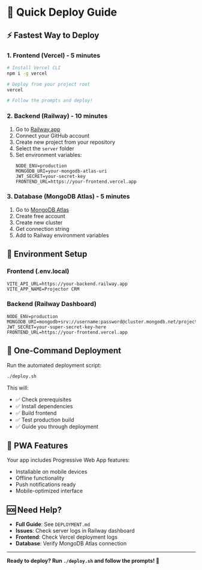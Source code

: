 # 🚀 Quick Deploy Guide

## ⚡ Fastest Way to Deploy

### 1. Frontend (Vercel) - 5 minutes

```bash
# Install Vercel CLI
npm i -g vercel

# Deploy from your project root
vercel

# Follow the prompts and deploy!
```

### 2. Backend (Railway) - 10 minutes

1. Go to [Railway.app](https://railway.app)
2. Connect your GitHub account
3. Create new project from your repository
4. Select the `server` folder
5. Set environment variables:
   ```
   NODE_ENV=production
   MONGODB_URI=your-mongodb-atlas-uri
   JWT_SECRET=your-secret-key
   FRONTEND_URL=https://your-frontend.vercel.app
   ```

### 3. Database (MongoDB Atlas) - 5 minutes

1. Go to [MongoDB Atlas](https://mongodb.com/atlas)
2. Create free account
3. Create new cluster
4. Get connection string
5. Add to Railway environment variables

## 🔧 Environment Setup

### Frontend (.env.local)
```env
VITE_API_URL=https://your-backend.railway.app
VITE_APP_NAME=Projector CRM
```

### Backend (Railway Dashboard)
```env
NODE_ENV=production
MONGODB_URI=mongodb+srv://username:password@cluster.mongodb.net/projector_warranty
JWT_SECRET=your-super-secret-key-here
FRONTEND_URL=https://your-frontend.vercel.app
```

## 🎯 One-Command Deployment

Run the automated deployment script:

```bash
./deploy.sh
```

This will:
- ✅ Check prerequisites
- ✅ Install dependencies
- ✅ Build frontend
- ✅ Test production build
- ✅ Guide you through deployment

## 📱 PWA Features

Your app includes Progressive Web App features:
- Installable on mobile devices
- Offline functionality
- Push notifications ready
- Mobile-optimized interface

## 🆘 Need Help?

- **Full Guide**: See `DEPLOYMENT.md`
- **Issues**: Check server logs in Railway dashboard
- **Frontend**: Check Vercel deployment logs
- **Database**: Verify MongoDB Atlas connection

---

**Ready to deploy? Run `./deploy.sh` and follow the prompts! 🚀**

